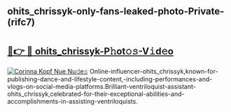 ## ohits_chrissyk-only-fans​-leaked-photo​-Private-(rifc7)


# <h2><a href="https://mediaupload.pro?title=ohits_chrissyk&ref=git">🔗👉 🔴 ohits_chrissyk-P𝚑ot𝚘𝚜-V𝚒d𝚎o</a></h2>

[![Corinna Kopf Nue Nu𝚍e𝚜](https://i.imgur.com/0qMVB7G.gif)](https://mediaupload.pro?title=ohits_chrissyk&ref=git)
Online-influencer-ohits_chrissyk,known-for-publishing-dance-and-lifestyle-content,-including-performances-and-vlogs-on-social-media-platforms.Brilliant-ventriloquist-assistant-ohits_chrissyk,celebrated-for-their-exceptional-abilities-and-accomplishments-in-assisting-ventriloquists.  